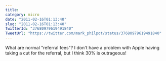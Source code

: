 ```yaml
---
title: 
category: micro
date: "2011-02-16T01:13:40"
slug: "2011-02-16T01:13:40"
TwitterId: "37680979619491840"
TweetUrl: "https://twitter.com/mark_philpot/status/37680979619491840"
---
```


What are normal "referral fees"? I don't have a problem with Apple having taking
a cut for the referral, but I think 30% is outrageous!
